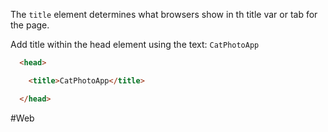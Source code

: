 The `title` element determines what browsers show in th title var or tab for the page. 

Add title within the head element using the text:
`CatPhotoApp`

```html
  <head>

    <title>CatPhotoApp</title>

  </head>
```


#Web
